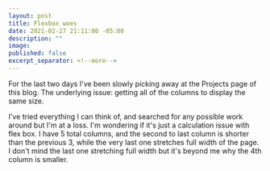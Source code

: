 ```yaml
---
layout: post
title: Flexbox woes
date: 2021-02-27 21:11:00 -05:00
description: ""
image: 
published: false
excerpt_separator: <!--more-->
---
```


For the last two days I've been slowly picking away at the Projects page of this blog. The underlying issue: getting all of the columns to display the same size. <!--more-->

I've tried everything I can think of, and searched for any possible work around but I'm at a loss. I'm wondering if it's just a calculation issue with flex box. I have 5 total columns, and the second to last column is shorter than the previous 3, while the very last one stretches full width of the page. I don't mind the last one stretching full width but it's beyond me why the 4th column is smaller. 